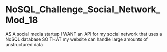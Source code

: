 # NoSQL_Challenge_Social_Network_Mod_18
AS A social media startup I WANT an API for my social network that uses a NoSQL database SO THAT my website can handle large amounts of unstructured data
